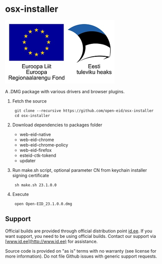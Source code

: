 osx-installer
=============

![European Regional Development Fund](https://github.com/open-eid/DigiDoc4-Client/blob/master/client/images/EL_Regionaalarengu_Fond.png "European Regional Development Fund - DO NOT REMOVE THIS IMAGE BEFORE 05.03.2020")

A .DMG package with various drivers and browser plugins.

1. Fetch the source

        git clone --recursive https://github.com/open-eid/osx-installer
        cd osx-installer

2. Download dependencies to packages folder
   * web-eid-native
   * web-eid-chrome
   * web-eid-chrome-policy
   * web-eid-firefox
   * esteid-ctk-tokend
   * updater

3. Run make.sh script, optional parameter CN from keychain installer signing  certificate

        sh make.sh 23.1.0.0

4. Execute

        open Open-EID_23.1.0.0.dmg 

## Support
Official builds are provided through official distribution point [id.ee](https://www.id.ee/en/article/install-id-software/). If you want support, you need to be using official builds. Contact our support via [www.id.ee](http://www.id.ee) for assistance.

Source code is provided on "as is" terms with no warranty (see license for more information). Do not file Github issues with generic support requests.
